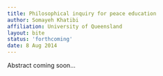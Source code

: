```yaml
---
title: Philosophical inquiry for peace education
author: Somayeh Khatibi
affiliation: University of Queensland
layout: bite
status: 'forthcoming'
date: 8 Aug 2014
---
```


Abstract coming soon...